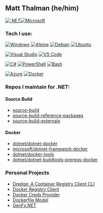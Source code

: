 ## Matt Thalman (he/him)

[![.NET](https://img.shields.io/badge/-principal%20software%20engineer-512BD4?style=for-the-badge&logo=.net&logoColor=white)](https://dot.net/)[![Microsoft](https://img.shields.io/badge/-Microsoft-5E5E5E?style=for-the-badge&logo=microsoft)](https://www.microsoft.com)

### Tech I use:

[![Windows](http://img.shields.io/badge/-Windows-white?style=for-the-badge&logo=windows&logoColor=0078D6)](https://www.microsoft.com/windows)
[![Alpine](http://img.shields.io/badge/-Alpine-white?style=for-the-badge&logo=alpinelinux&logoColor=0D597F)](https://alpinelinux.org)
[![Debian](http://img.shields.io/badge/-Debian-white?style=for-the-badge&logo=debian&logoColor=A81D33)](https://www.debian.org)
[![Ubuntu](http://img.shields.io/badge/-Ubuntu-white?style=for-the-badge&logo=ubuntu&logoColor=E95420)](https://ubuntu.com)

[![Visual Studio](http://img.shields.io/badge/-Visual%20Studio-white?style=for-the-badge&logo=visualstudio&logoColor=5C2D91)](https://visualstudio.microsoft.com)
[![VS Code](http://img.shields.io/badge/-VS%20Code-white?style=for-the-badge&logo=visualstudiocode&logoColor=007ACC)](https://code.visualstudio.com)

[![C#](http://img.shields.io/badge/-C%23-white?style=for-the-badge&logo=csharp&logoColor=239120)](https://dotnet.microsoft.com/languages/csharp)
[![PowerShell](http://img.shields.io/badge/-PowerShell-white?style=for-the-badge&logo=powershell&logoColor=5391FE)](https://learn.microsoft.com/powershell)
[![Bash](http://img.shields.io/badge/-bash-white?style=for-the-badge&logo=gnubash&logoColor=4EAA25)](https://www.gnu.org/software/bash/)

[![Azure](http://img.shields.io/badge/-Azure-white?style=for-the-badge&logo=microsoftazure&logoColor=0078D4)](https://azure.microsoft.com)
[![Docker](http://img.shields.io/badge/-Docker-white?style=for-the-badge&logo=docker&logoColor=2496ED)](https://www.docker.com)

### Repos I maintain for .NET:

#### Source Build

* [source-build](https://github.com/dotnet/source-build)
* [source-build-reference-packages](https://github.com/dotnet/source-build-reference-packages)
* [source-build-externals](https://github.com/dotnet/source-build-externals)

#### Docker

* [dotnet/dotnet-docker](https://github.com/dotnet/dotnet-docker)
* [microsoft/dotnet-framework-docker](https://github.com/microsoft/dotnet-framework-docker)
* [dotnet/docker-tools](https://github.com/dotnet/docker-tools)
* [dotnet/dotnet-buildtools-prereqs-docker](https://github.com/dotnet/dotnet-buildtools-prereqs-docker)

### Personal Projects

* [Dredge: A Container Registry Client CLI](https://github.com/mthalman/dredge)
* [Docker Registry Client](https://github.com/mthalman/DockerRegistryClient)
* [Docker Creds Provider](https://github.com/mthalman/docker-creds-provider)
* [Dockerfile Model](https://github.com/mthalman/DockerfileModel)
* [GenFx.NET](https://github.com/mthalman/GenFx.NET)

